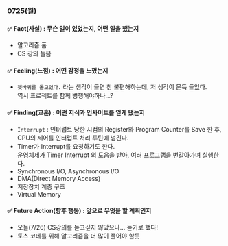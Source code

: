 ### 0725(월)

#### ✅ Fact(사실) : 무슨 일이 있었는지, 어떤 일을 했는지

- 알고리즘 품
- CS 강의 들음


#### ✅ Feeling(느낌) : 어떤 감정을 느꼈는지

- `쳇바퀴를 돌고있다.` 라는 생각이 들면 참 불편해하는데, 저 생각이 문득 들었다.  
역시 프로젝트를 함께 병행해야하나...? 


#### ✅ Finding(교훈) : 어떤 지식과 인사이트를 얻게 됐는지

- `Interrupt` : 인터럽트 당한 시점의 Register와 Program Counter를 Save 한 후, CPU의 제어를 인터럽트 처리 루틴에 넘긴다.
- Timer가 Interrupt를 요청하기도 한다.  
운영체제가 Timer Interrupt 의 도움을 받아, 여러 프로그램을 번갈아가며 실행한다.
- Synchronous I/O, Asynchronous I/O
- DMA(Direct Memory Access)
- 저장장치 계층 구조
- Virtual Memory

#### ✅ Future Action(향후 행동) : 앞으로 무엇을 할 계획인지

- 오늘(7/26) CS강의를 듣고싶지 않았으나... 듣기로 했다!  
- 토스 코테를 위해 알고리즘을 더 많이 풀어야 할듯
